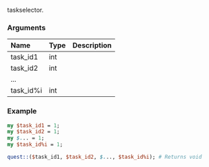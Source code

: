 taskselector.
### Arguments
**Name**|**Type**|**Description**
:---|:---|:---
task_id1|int|
task_id2|int|
...||
task_id%i|int|

### Example

```perl
my $task_id1 = 1;
my $task_id2 = 1;
my $... = 1;
my $task_id%i = 1;

quest::($task_id1, $task_id2, $..., $task_id%i); # Returns void
```
